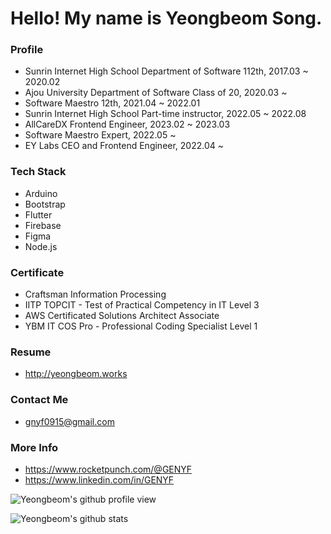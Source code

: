 # Hello! My name is Yeongbeom Song.

### Profile
- Sunrin Internet High School Department of Software 112th, 2017.03 ~ 2020.02
- Ajou University Department of Software Class of 20, 2020.03 ~
- Software Maestro 12th, 2021.04 ~ 2022.01
- Sunrin Internet High School Part-time instructor, 2022.05 ~ 2022.08
- AllCareDX Frontend Engineer, 2023.02 ~ 2023.03
- Software Maestro Expert, 2022.05 ~
- EY Labs CEO and Frontend Engineer, 2022.04 ~


### Tech Stack
- Arduino
- Bootstrap
- Flutter
- Firebase
- Figma
- Node.js


### Certificate
- Craftsman Information Processing
- IITP TOPCIT - Test of Practical Competency in IT Level 3 
- AWS Certificated Solutions Architect Associate
- YBM IT COS Pro - Professional Coding Specialist Level 1

### Resume
- http://yeongbeom.works

### Contact Me
- gnyf0915@gmail.com

### More Info
- https://www.rocketpunch.com/@GENYF
- https://www.linkedin.com/in/GENYF


![Yeongbeom's github profile view](https://komarev.com/ghpvc/?username=GENYF)

![Yeongbeom's github stats](https://github-readme-stats.vercel.app/api?username=GENYF&count_private=true&show_icons=true)
